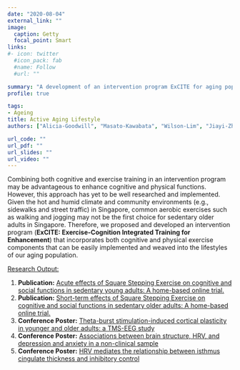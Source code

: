 ```yaml
---
date: "2020-08-04"
external_link: ""
image:
  caption: Getty
  focal_point: Smart
links:
#- icon: twitter
  #icon_pack: fab
  #name: Follow
  #url: ""

summary: "A development of an intervention program ExCITE for aging population."
profile: true

tags:
- Ageing
title: Active Aging Lifestyle
authors: ["Alicia-Goodwill", "Masato-Kawabata", "Wilson-Lim", "Jiayi-Zhang", "Annabel-Chen"]

url_code: ""
url_pdf: ""
url_slides: ""
url_video: ""
---
```

Combining both cognitive and exercise training in an intervention program may be advantageous to enhance cognitive and physical functions.
However, this approach has yet to be well researched and implemented. Given the hot and humid climate and community environments (e.g., sidewalks and street traffic) in Singapore, common aerobic exercises such as walking and jogging may not be the first choice for sedentary older adults in Singapore. 
Therefore, we proposed and developed an intervention program (**ExCITE: Exercise-Cognition Integrated Training for Enhancement**) that incorporates both cognitive and physical exercise components that can be easily implemented and weaved into the lifestyles of our aging population. 

<u>Research Output:</u> 
1. <b>Publication:</b> [Acute effects of Square Stepping Exercise on cognitive and social functions in sedentary young adults: A home-based online trial.](https://doi.org/10.1186/s13102-021-00309-w)
2. <b>Publication:</b> [Short-term effects of Square Stepping Exercise on cognitive and social functions in sedentary older adults: A home-based online trial.](https://doi.org/10.15294/ajpesh.v2i2.62184)
3. <b>Conference Poster:</b> [Theta-burst stimulation-induced cortical plasticity in younger and older adults: a TMS-EEG study](http://www.clinicalbrain.org/publication/2023_tmseeg-youngold/)
4. <b>Conference Poster:</b> [Associations between brain structure, HRV, and depression and anxiety in a non-clinical sample](http://www.clinicalbrain.org/publication/2023_hrv-affective/)
5. <b>Conference Poster:</b> [HRV mediates the relationship between isthmus cingulate thickness and inhibitory control](http://www.clinicalbrain.org/publication/2023_hrv-cognition/)
